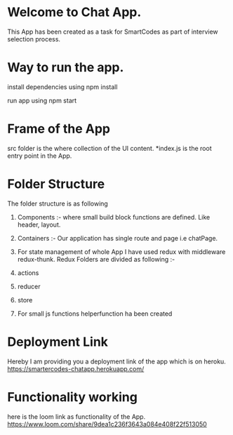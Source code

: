 # Welcome to Chat App.
This App has been created as a task for SmartCodes as part of interview selection process.

# Way to run the app.
install dependencies using 
npm install 

run app using 
npm start

# Frame of the App
 src folder is the where collection of the UI content.
 *index.js is the root entry point in the App.

 # Folder Structure
 The folder structure is as following 
1. Components :-
where small build block functions are defined. Like header, layout.
2. Containers :-
Our application has single route and page i.e chatPage.

3. For state management of whole App I have used redux with middleware redux-thunk.
Redux Folders are divided as following :-
1. actions
2. reducer
3. store


4. For small js functions helperfunction ha been created

# Deployment Link
Hereby I am providing you a deployment link of the app which is on heroku.
https://smartercodes-chatapp.herokuapp.com/

 # Functionality working

 here is the loom link as functionality of the App.
 https://www.loom.com/share/9dea1c236f3643a084e408f22f513050

